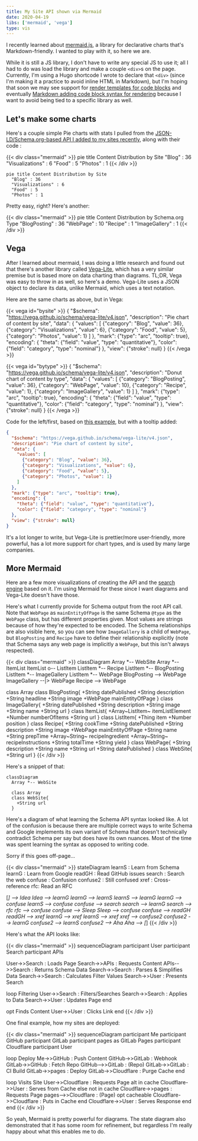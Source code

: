 ```yaml
---
title: My Site API shown via Mermaid
date: 2020-04-19
libs: ['mermaid', 'vega']
type: vis
---
```


I recently learned about [mermaid.js](https://mermaid-js.github.io/mermaid/), a library for declarative charts that's Markdown-friendly.
I wanted to play with it, so here we are.

<!--more-->

While it is still a JS library, I don't have to write any special JS to use it; all I had to do was load the library and make a couple `<div>`s on the page.
Currently, I'm using a Hugo shortcode I wrote to declare that `<div>` (since I'm making it a practice to avoid inline HTML in Markdown), but I'm hoping that soon we may see support for [render templates for code blocks](https://github.com/gohugoio/hugo/issues/6702) and eventually [Markdown adding code block syntax for rendering](https://talk.commonmark.org/t/beyond-markdown/2787) because I want to avoid being tied to a specific library as well.

## Let's make some charts

Here's a couple simple Pie charts with stats I pulled from the [JSON-LD/Schema.org-based API I added to my sites recently](https://blog.ctmartin.me/2020/04/schema-api-and-search/), along with their code :

{{< div class="mermaid" >}}
pie title Content Distribution by Site
  "Blog" : 36
  "Visualizations" : 6
  "Food" : 5
  "Photos" : 1
{{< /div >}}

```
pie title Content Distribution by Site
  "Blog" : 36
  "Visualizations" : 6
  "Food" : 5
  "Photos" : 1
```

Pretty easy, right?
Here's another:

{{< div class="mermaid" >}}
pie title Content Distribution by Schema.org Type
  "BlogPosting" : 36
  "WebPage" : 10
  "Recipe" : 1
  "ImageGallery" : 1
{{< /div >}}


## Vega

After I learned about mermaid, I was doing a little research and found out that there's another library called [Vega-Lite](https://vega.github.io/vega-lite/), which has a very similar premise but is based more on data charting than diagrams.
TL;DR, Vega was easy to throw in as well, so here's a demo.
Vega-Lite uses a JSON object to declare its data, unlike Mermaid, which uses a text notation.

Here are the same charts as above, but in Vega:

{{< vega id="bysite" >}}
{
  "$schema": "https://vega.github.io/schema/vega-lite/v4.json",
  "description": "Pie chart of content by site",
  "data": {
    "values": [
      {"category": "Blog", "value": 36},
      {"category": "Visualizations", "value": 6},
      {"category": "Food", "value": 5},
      {"category": "Photos", "value": 1}
    ]
  },
  "mark": {"type": "arc", "tooltip": true},
  "encoding": {
    "theta": {"field": "value", "type": "quantitative"},
    "color": {"field": "category", "type": "nominal"}
  },
  "view": {"stroke": null}
}
{{< /vega >}}

{{< vega id="bytype" >}}
{
  "$schema": "https://vega.github.io/schema/vega-lite/v4.json",
  "description": "Donut chart of content by type",
  "data": {
    "values": [
      {"category": "BlogPosting", "value": 36},
      {"category": "WebPage", "value": 10},
      {"category": "Recipe", "value": 1},
      {"category": "ImageGallery", "value": 1}
    ]
  },
  "mark": {"type": "arc", "tooltip": true},
  "encoding": {
    "theta": {"field": "value", "type": "quantitative"},
    "color": {"field": "category", "type": "nominal"}
  },
  "view": {"stroke": null}
}
{{< /vega >}}

Code for the left/first, based on [this example](https://vega.github.io/vega-lite/examples/arc_pie.html), but with a tooltip added:

```json
{
  "$schema": "https://vega.github.io/schema/vega-lite/v4.json",
  "description": "Pie chart of content by site",
  "data": {
    "values": [
      {"category": "Blog", "value": 36},
      {"category": "Visualizations", "value": 6},
      {"category": "Food", "value": 5},
      {"category": "Photos", "value": 1}
    ]
  },
  "mark": {"type": "arc", "tooltip": true},
  "encoding": {
    "theta": {"field": "value", "type": "quantitative"},
    "color": {"field": "category", "type": "nominal"}
  },
  "view": {"stroke": null}
}
```

It's a lot longer to write, but Vega-Lite is prettier/more user-friendly, more powerful, has a lot more support for chart types, and is used by many large companies.

## More Mermaid

Here are a few more visualizations of creating the API and the [search engine](https://find.ctmartin.me/) based on it.
I'm using Mermaid for these since I want diagrams and Vega-Lite doesn't have those.

Here's what I currently provide for Schema output from the root API call.
Note that `WebPage` as `mainEntityOfPage` is the same Schema `@type` as the `WebPage` class, but has different properties given.
Most values are strings because of how they're expected to be encoded.
The Schema relationships are also visible here, so you can see how `ImageGallery` is a child of `WebPage`, but `BlogPosting` and `Recipe` have to define their relationship explicitly (note that Schema says any web page is implicitly a `WebPage`, but this isn't always respected).

{{< div class="mermaid" >}}
classDiagram
  Array *-- WebSite
  Array *-- ItemList
  ItemList o-- ListItem
  ListItem *-- Recipe
  ListItem *-- BlogPosting
  ListItem *-- ImageGallery
  ListItem *-- WebPage
  BlogPosting --> WebPage
  ImageGallery --|> WebPage
  Recipe --> WebPage

  class Array
  class BlogPosting{
    +String datePublished
    +String description
    +String headline
    +String image
    +WebPage mainEntityOfPage
  }
  class ImageGallery{
    +String datePublished
    +String description
    +String image
    +String name
    +String url
  }
  class ItemList{
    +Array~ListItem~ itemListElement
    +Number numberOfItems
    +String url
  }
  class ListItem{
    +Thing item
    +Number position
  }
  class Recipe{
    +String cookTime
    +String datePublished
    +String description
    +String image
    +WebPage mainEntityOfPage
    +String name
    +String prepTime
    +Array~String~ recipeIngredient
    +Array~String~ recipeInstructions
    +String totalTime
    +String yield
  }
  class WebPage{
    +String description
    +String name
    +String url
    +String datePublished
  }
  class WebSite{
    +String url
  }
{{< /div >}}

Here's a snippet of that:

```
classDiagram
  Array *-- WebSite

  class Array
  class WebSite{
    +String url
  }
```

Here's a diagram of what learning the Schema API syntax looked like.
A lot of the confusion is because there are multiple correct ways to write Schema and Google implements its own variant of Schema that doesn't technically contradict Schema per say but does have its own nuances.
Most of the time was spent learning the syntax as opposed to writing code.

Sorry if this goes off-page...

{{< div class="mermaid" >}}
stateDiagram
  learnS : Learn from Schema
  learnG : Learn from Google
  readGH : Read GitHub issues
  search : Search the web
  confuse : Confusion
  confuse2 : Still confused
  xref : Cross-reference
  rfc: Read an RFC

  [*] --> Idea
  Idea --> learnG
  learnG --> learnS
  learnS --> learnG
  learnG --> confuse
  learnS --> confuse
  confuse --> search
  search --> learnG
  search --> rfc
  rfc --> confuse
  confuse --> Sleep
  Sleep --> confuse
  confuse --> readGH
  readGH --> xref
  learnG --> xref
  learnS --> xref
  xref --> confuse2
  confuse2 --> learnG
  confuse2 --> learnS
  confuse2 --> Aha
  Aha --> [*]
{{< /div >}}

Here's what the API looks like:

{{< div class="mermaid" >}}
sequenceDiagram
  participant User
  participant Search
  participant APIs

  User->>Search : Loads Page
  Search->>APIs : Requests Content
  APIs-->>Search : Returns Schema Data
  Search->>Search : Parses & Simplifies Data
  Search->>Search : Calculates Filter Values
  Search->>User : Presents Search
  
  loop Filtering
    User->>Search : Filters/Searches
    Search->>Search : Applies to Data
    Search->>User : Updates Page
  end

  opt Finds Content
    User->>User : Clicks Link
  end
{{< /div >}}

One final example, how my sites are deployed:

{{< div class="mermaid" >}}
sequenceDiagram
  participant Me
  participant GitHub
  participant GitLab
  participant pages as GitLab Pages
  participant Cloudflare
  participant User

  loop Deploy
    Me->>GitHub : Push Content
    GitHub->>GitLab : Webhook
    GitLab->>GitHub : Fetch Repo
    GitHub-->>GitLab : (Repo)
    GitLab->>GitLab : CI Build
    GitLab->>pages : Deploy
    GitLab->>Cloudflare : Purge Cache
  end

  loop Visits Site
    User->>Cloudflare : Requests Page
    alt in cache
      Cloudflare->>User : Serves from Cache
    else not in cache
      Cloudflare->>pages : Requests Page
      pages-->>Cloudflare : (Page)
      opt cacheable
        Cloudflare->>Cloudflare : Puts in Cache
      end
      Cloudflare->>User : Serves Response
    end
  end
{{< /div >}}

So yeah, Mermaid is pretty powerful for diagrams.
The state diagram also demonstrated that it has some room for refinement, but regardless I'm really happy about what this enables me to do.